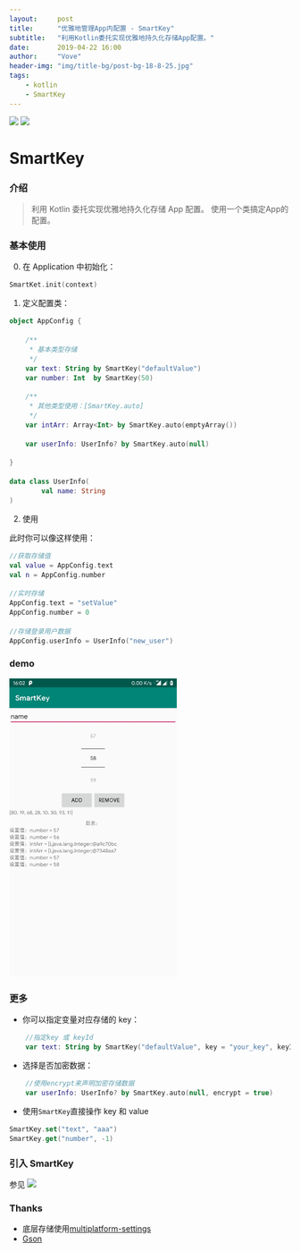 ```yaml
---
layout:     post
title:      "优雅地管理App内配置 - SmartKey"
subtitle:   "利用Kotlin委托实现优雅地持久化存储App配置。"
date:       2019-04-22 16:00
author:     "Vove"
header-img: "img/title-bg/post-bg-18-8-25.jpg"
tags:
    - kotlin
    - SmartKey
---
```


[![](https://jitpack.io/v/Vove7/SmartKey.svg)](https://jitpack.io/#Vove7/SmartKey)  [![](https://img.shields.io/badge/Github-grey.svg?style=flat)](https://github.com/Vove7/SmartKey)

# SmartKey


### 介绍
> 利用 Kotlin 委托实现优雅地持久化存储 App 配置。
> 使用一个类搞定App的配置。


### 基本使用

0. 在 Application 中初始化：

```kotlin
SmartKet.init(context)
```

1. 定义配置类：

```kotlin
object AppConfig {

    /**
     * 基本类型存储
     */
    var text: String by SmartKey("defaultValue")
    var number: Int  by SmartKey(50)

    /**
     * 其他类型使用：[SmartKey.auto]
     */
    var intArr: Array<Int> by SmartKey.auto(emptyArray())

    var userInfo: UserInfo? by SmartKey.auto(null)

}

data class UserInfo(
        val name: String
)
```

2. 使用

此时你可以像这样使用：

```kotlin
//获取存储值
val value = AppConfig.text
val n = AppConfig.number 

//实时存储
AppConfig.text = "setValue"
AppConfig.number = 0

//存储登录用户数据
AppConfig.userInfo = UserInfo("new_user")

```

### demo

<img src="/img/in-post/Screenshot-SmartKey.jpg" width= "300px" />

### 更多

- 你可以指定变量对应存储的 key：
```kotlin
    //指定key 或 keyId
    var text: String by SmartKey("defaultValue", key = "your_key", keyId = R.string.key_text)
```

- 选择是否加密数据：

```kotlin
    //使用encrypt来声明加密存储数据
    var userInfo: UserInfo? by SmartKey.auto(null, encrypt = true)

```

- 使用`SmartKey`直接操作 key 和 value

```kotlin
SmartKey.set("text", "aaa")
SmartKey.get("number", -1)

```

### 引入 SmartKey

参见 [![](https://img.shields.io/badge/Github-grey.svg?style=flat)](https://github.com/Vove7/SmartKey)


### Thanks

- 底层存储使用[multiplatform-settings](https://github.com/russhwolf/multiplatform-settings)
- [Gson](https://github.com/google/gson)
